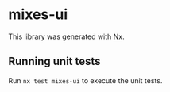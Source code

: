 # mixes-ui

This library was generated with [Nx](https://nx.dev).

## Running unit tests

Run `nx test mixes-ui` to execute the unit tests.
